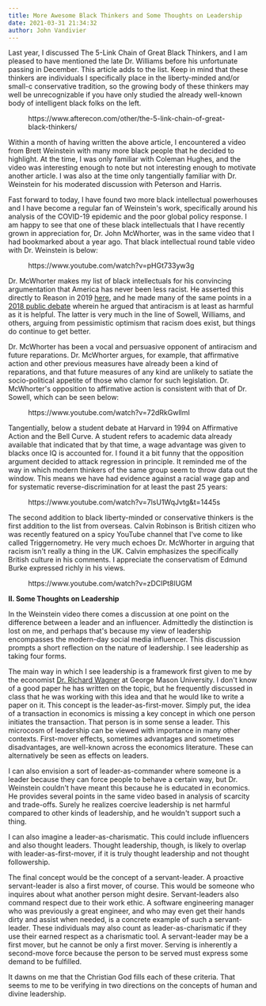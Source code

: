 ```yaml
---
title: More Awesome Black Thinkers and Some Thoughts on Leadership
date: 2021-03-31 21:34:32
author: John Vandivier
---
```




<!-- wp:paragraph -->
<p>Last year, I discussed The 5-Link Chain of Great Black Thinkers, and I am pleased to have mentioned the late Dr. Williams before his unfortunate passing in December. This article adds to the list. Keep in mind that these thinkers are individuals I specifically place in the liberty-minded and/or small-c conservative tradition, so the growing body of these thinkers may well be unrecognizable if you have only studied the already well-known body of intelligent black folks on the left.</p>
<!-- /wp:paragraph -->

<!-- wp:embed {\"url\":\"https://www.afterecon.com/other/the-5-link-chain-of-great-black-thinkers/\",\"type\":\"wp-embed\",\"providerNameSlug\":\"after-economics\",\"className\":\"\"} -->
<figure class=\"wp-block-embed is-type-wp-embed is-provider-after-economics wp-block-embed-after-economics\"><div class=\"wp-block-embed__wrapper\">
https://www.afterecon.com/other/the-5-link-chain-of-great-black-thinkers/
</div></figure>
<!-- /wp:embed -->

<!-- wp:paragraph -->
<p>Within a month of having written the above article, I encountered a video from Brett Weinstein with many more black people that he decided to highlight. At the time, I was only familiar with Coleman Hughes, and the video was interesting enough to note but not interesting enough to motivate another article. I was also at the time only tangentially familiar with Dr. Weinstein for his moderated discussion with Peterson and Harris.</p>
<!-- /wp:paragraph -->

<!-- wp:paragraph -->
<p>Fast forward to today, I have found two more black intellectual powerhouses and I have become a regular fan of Weinstein's work, specifically around his analysis of the COVID-19 epidemic and the poor global policy response. I am happy to see that one of these black intellectuals that I have recently grown in appreciation for, Dr. John McWhorter, was in the same video that I had bookmarked about a year ago. That black intellectual round table video with Dr. Weinstein is below:</p>
<!-- /wp:paragraph -->

<!-- wp:embed {\"url\":\"https://www.youtube.com/watch?v=pHGt733yw3g\",\"type\":\"video\",\"providerNameSlug\":\"youtube\",\"responsive\":true,\"className\":\"wp-embed-aspect-16-9 wp-has-aspect-ratio\"} -->
<figure class=\"wp-block-embed is-type-video is-provider-youtube wp-block-embed-youtube wp-embed-aspect-16-9 wp-has-aspect-ratio\"><div class=\"wp-block-embed__wrapper\">
https://www.youtube.com/watch?v=pHGt733yw3g
</div></figure>
<!-- /wp:embed -->

<!-- wp:paragraph -->
<p>Dr. McWhorter makes my list of black intellectuals for his convincing argumentation that America has never been less racist. He asserted this directly to Reason in 2019 <a href=\"https://www.youtube.com/watch?v=O3POpubeoIc\">here</a>, and he made many of the same points in a <a href=\"https://www.youtube.com/watch?v=mzPKk19t3Kw\">2018 public debate</a> wherein he argued that antiracism is at least as harmful as it is helpful. The latter is very much in the line of Sowell, Williams, and others, arguing from pessimistic optimism that racism does exist, but things do continue to get better.</p>
<!-- /wp:paragraph -->

<!-- wp:paragraph -->
<p>Dr. McWhorter has been a vocal and persuasive opponent of antiracism and future reparations. Dr. McWhorter argues, for example, that affirmative action and other previous measures have already been a kind of reparations, and that future measures of any kind are unlikely to satiate the socio-political appetite of those who clamor for such legislation. Dr. McWhorter's opposition to affirmative action is consistent with that of Dr. Sowell, which can be seen below:</p>
<!-- /wp:paragraph -->

<!-- wp:embed {\"url\":\"https://www.youtube.com/watch?v=72dRkGwllmI\",\"type\":\"video\",\"providerNameSlug\":\"youtube\",\"responsive\":true,\"className\":\"wp-embed-aspect-4-3 wp-has-aspect-ratio\"} -->
<figure class=\"wp-block-embed is-type-video is-provider-youtube wp-block-embed-youtube wp-embed-aspect-4-3 wp-has-aspect-ratio\"><div class=\"wp-block-embed__wrapper\">
https://www.youtube.com/watch?v=72dRkGwllmI
</div></figure>
<!-- /wp:embed -->

<!-- wp:paragraph -->
<p>Tangentially, below a student debate at Harvard in 1994 on Affirmative Action and the Bell Curve. A student refers to academic data already available that indicated that by that time, a wage advantage was given to blacks once IQ is accounted for. I found it a bit funny that the opposition argument decided to attack regression in principle. It reminded me of the way in which modern thinkers of the same group seem to throw data out the window. This means we have had evidence against a racial wage gap and for systematic reverse-discrimination for at least the past 25 years:</p>
<!-- /wp:paragraph -->

<!-- wp:embed {\"url\":\"https://www.youtube.com/watch?v=7lsU1WqJvtg\\u0026t=1445s\",\"type\":\"video\",\"providerNameSlug\":\"youtube\",\"responsive\":true,\"className\":\"wp-embed-aspect-4-3 wp-has-aspect-ratio\"} -->
<figure class=\"wp-block-embed is-type-video is-provider-youtube wp-block-embed-youtube wp-embed-aspect-4-3 wp-has-aspect-ratio\"><div class=\"wp-block-embed__wrapper\">
https://www.youtube.com/watch?v=7lsU1WqJvtg&amp;t=1445s
</div></figure>
<!-- /wp:embed -->

<!-- wp:paragraph -->
<p>The second addition to black liberty-minded or conservative thinkers is the first addition to the list from overseas. Calvin Robinson is British citizen who was recently featured on a spicy YouTube channel that I've come to like called Triggernometry. He very much echoes Dr. McWhorter in arguing that racism isn't really a thing in the UK. Calvin emphasizes the specifically British culture in his comments. I appreciate the conservatism of Edmund Burke expressed richly in his views.</p>
<!-- /wp:paragraph -->

<!-- wp:embed {\"url\":\"https://www.youtube.com/watch?v=zDCIPt8lUGM\",\"type\":\"video\",\"providerNameSlug\":\"youtube\",\"responsive\":true,\"className\":\"wp-embed-aspect-16-9 wp-has-aspect-ratio\"} -->
<figure class=\"wp-block-embed is-type-video is-provider-youtube wp-block-embed-youtube wp-embed-aspect-16-9 wp-has-aspect-ratio\"><div class=\"wp-block-embed__wrapper\">
https://www.youtube.com/watch?v=zDCIPt8lUGM
</div></figure>
<!-- /wp:embed -->

<!-- wp:paragraph -->
<p><strong>II. Some Thoughts on Leadership</strong></p>
<!-- /wp:paragraph -->

<!-- wp:paragraph -->
<p>In the Weinstein video there comes a discussion at one point on the difference between a leader and an influencer. Admittedly the distinction is lost on me, and perhaps that's because my view of leadership encompasses the modern-day social media influencer. This discussion prompts a short reflection on the nature of leadership. I see leadership as taking four forms.</p>
<!-- /wp:paragraph -->

<!-- wp:paragraph -->
<p>The main way in which I see leadership is a framework first given to me by the economist <a href=\"https://en.wikipedia.org/w/index.php?title=Richard_E._Wagner&amp;oldid=888110420\">Dr. Richard Wagner</a> at George Mason University. I don't know of a good paper he has written on the topic, but he frequently discussed in class that he was working with this idea and that he would like to write a paper on it. This concept is the leader-as-first-mover. Simply put, the idea of a transaction in economics is missing a key concept in which one person initiates the transaction. That person is in some sense a leader. This microcosm of leadership can be viewed with importance in many other contexts. First-mover effects, sometimes advantages and sometimes disadvantages, are well-known across the economics literature. These can alternatively be seen as effects on leaders.</p>
<!-- /wp:paragraph -->

<!-- wp:paragraph -->
<p>I can also envision a sort of leader-as-commander where someone is a leader because they can force people to behave a certain way, but Dr. Weinstein couldn't have meant this because he is educated in economics. He provides several points in the same video based in analysis of scarcity and trade-offs. Surely he realizes coercive leadership is net harmful compared to other kinds of leadership, and he wouldn't support such a thing.</p>
<!-- /wp:paragraph -->

<!-- wp:paragraph -->
<p>I can also imagine a leader-as-charismatic. This could include influencers and also thought leaders. Thought leadership, though, is likely to overlap with leader-as-first-mover, if it is truly thought leadership and not thought followership.</p>
<!-- /wp:paragraph -->

<!-- wp:paragraph -->
<p>The final concept would be the concept of a servant-leader. A proactive servant-leader is also a first mover, of course. This would be someone who inquires about what another person might desire. Servant-leaders also command respect due to their work ethic. A software engineering manager who was previously a great engineer, and who may even get their hands dirty and assist when needed, is a concrete example of such a servant-leader. These individuals may also count as leader-as-charismatic if they use their earned respect as a charismatic tool. A servant-leader may be a first mover, but he cannot be only a first mover. Serving is inherently a second-move force because the person to be served must express some demand to be fulfilled.</p>
<!-- /wp:paragraph -->

<!-- wp:paragraph -->
<p>It dawns on me that the Christian God fills each of these criteria. That seems to me to be verifying in two directions on the concepts of human and divine leadership.</p>
<!-- /wp:paragraph -->